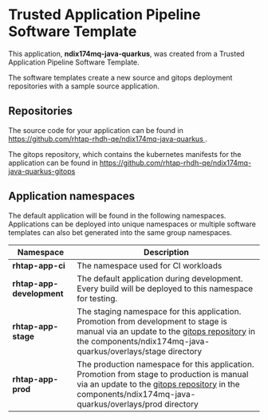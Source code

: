 # Trusted Application Pipeline Software Template

This application, **ndix174mq-java-quarkus**, was created from a Trusted Application Pipeline Software Template.

The software templates create a new source and gitops deployment repositories with a sample source application. 

## Repositories

The source code for your application can be found in [https://github.com/rhtap-rhdh-qe/ndix174mq-java-quarkus ](https://github.com/rhtap-rhdh-qe/ndix174mq-java-quarkus ).
 
The gitops repository, which contains the kubernetes manifests for the application can be found in 
[https://github.com/rhtap-rhdh-qe/ndix174mq-java-quarkus-gitops ](https://github.com/rhtap-rhdh-qe/ndix174mq-java-quarkus-gitops ) 

## Application namespaces 

The default application will be found in the following namespaces. Applications can be deployed into unique namespaces or multiple software templates can also bet generated into the same group namespaces.  

|  Namespace   |  Description   |  
| -------- | -------- |
| **rhtap-app-ci** | The namespace used for CI workloads |
| **rhtap-app-development** | The default application during development. Every build will be deployed to this namespace for testing. |
| **rhtap-app-stage** | The staging namespace for this application. Promotion from development to stage is manual via an update to the [gitops repository](https://github.com/rhtap-rhdh-qe/ndix174mq-java-quarkus-gitops ) in the components/ndix174mq-java-quarkus/overlays/stage directory |
| **rhtap-app-prod** | The production namespace for this application. Promotion from stage to production is manual via an update to the [gitops repository](https://github.com/rhtap-rhdh-qe/ndix174mq-java-quarkus-gitops ) in the components/ndix174mq-java-quarkus/overlays/prod directory |